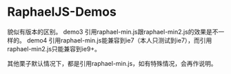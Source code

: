 # RaphaelJS-Demos

貌似有版本的区别。
demo3 引用raphael-min.js跟raphael-min2.js的效果是不一样的。
demo4 引用raphael-min.js能兼容到ie7（本人只测试到ie7），而引用raphael-min2.js只能兼容到ie9+。

其他栗子默认情况下，都是引用raphael-min.js，如有特殊情况，会再作说明。
